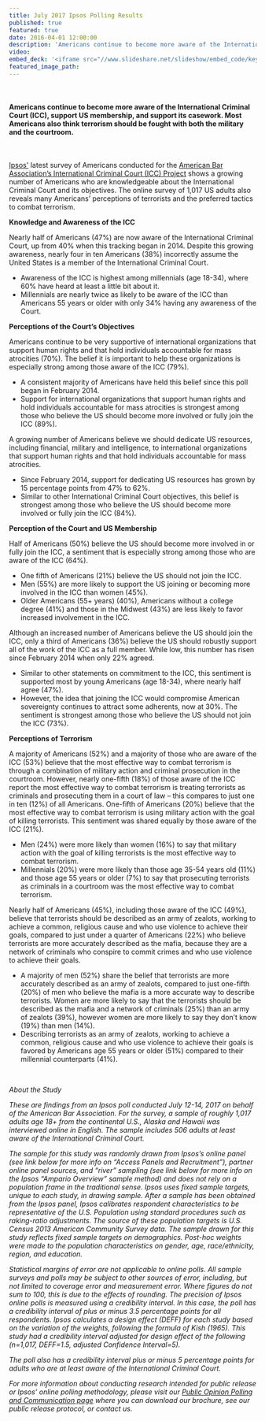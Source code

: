 ```yaml
---
title: July 2017 Ipsos Polling Results
published: true
featured: true
date: 2016-04-01 12:00:00
description: 'Americans continue to become more aware of the International Criminal Court (ICC), support US membership, and support its casework. Most Americans also think terrorism should be fought with both the military and the courtroom.'
video:
embed_deck: '<iframe src="//www.slideshare.net/slideshow/embed_code/key/AYNtg30z2Pa6kj" width="595" height="485" frameborder="0" marginwidth="0" marginheight="0" scrolling="no" style="border:1px solid #CCC; border-width:1px; margin-bottom:5px; max-width: 100%;" allowfullscreen> </iframe> <div style="margin-bottom:5px"> <strong> <a href="//www.slideshare.net/abaiccproject/american-bar-association-icc-project-topline20170714" title="American Bar Association ICC Project Topline-2017-07-14" target="_blank">American Bar Association ICC Project Topline-2017-07-14</a> </strong> from <strong><a target="_blank" href="https://www.slideshare.net/abaiccproject">abaiccproject</a></strong> </div>'
featured_image_path:
---
```



&nbsp;

#### Americans continue to become more aware of the International Criminal Court (ICC), support US membership, and support its casework. Most Americans also think terrorism should be fought with both the military and the courtroom.&nbsp;

&nbsp;

[Ipsos'](https://www.ipsos.com/en-us) latest survey of Americans conducted for the [American Bar Association’s International Criminal Court (ICC) Project](https://www.aba-icc.org/) shows a growing number of Americans who are knowledgeable about the International Criminal Court and its objectives. The online survey of 1,017 US adults also reveals many Americans’ perceptions of terrorists and the preferred tactics to combat terrorism.

**Knowledge and Awareness of the ICC**

Nearly half of Americans (47%) are now aware of the International Criminal Court, up from 40% when this tracking began in 2014. Despite this growing awareness, nearly four in ten Americans (38%) incorrectly assume the United States is a member of the International Criminal Court.

* Awareness of the ICC is highest among millennials (age 18-34), where 60% have heard at least a little bit about it.
* Millennials are nearly twice as likely to be aware of the ICC than Americans 55 years or older with only 34% having any awareness of the Court.

**Perceptions of the Court’s Objectives**

Americans continue to be very supportive of international organizations that support human rights and that hold individuals accountable for mass atrocities (70%). The belief it is important to help these organizations is especially strong among those aware of the ICC (79%).

* A consistent majority of Americans have held this belief since this poll began in February 2014.
* Support for international organizations that support human rights and hold individuals accountable for mass atrocities is strongest among those who believe the US should become more involved or fully join the ICC (89%).

A growing number of Americans believe we should dedicate US resources, including financial, military and intelligence, to international organizations that support human rights and that hold individuals accountable for mass atrocities.

* Since February 2014, support for dedicating US resources has grown by 15 percentage points from 47% to 62%.
* Similar to other International Criminal Court objectives, this belief is strongest among those who believe the US should become more involved or fully join the ICC (84%).

**Perception of the Court and US Membership**

Half of Americans (50%) believe the US should become more involved in or fully join the ICC, a sentiment that is especially strong among those who are aware of the ICC (64%).

* One fifth of Americans (21%) believe the US should not join the ICC.
* Men (55%) are more likely to support the US joining or becoming more involved in the ICC than women (45%).
* Older Americans (55+ years) (40%), Americans without a college degree (41%) and those in the Midwest (43%) are less likely to favor increased involvement in the ICC.

Although an increased number of Americans believe the US should join the ICC, only a third of Americans (36%) believe the US should robustly support all of the work of the ICC as a full member. While low, this number has risen since February 2014 when only 22% agreed.

* Similar to other statements on commitment to the ICC, this sentiment is supported most by young Americans (age 18-34), where nearly half agree (47%).
* However, the idea that joining the ICC would compromise American sovereignty continues to attract some adherents, now at 30%. The sentiment is strongest among those who believe the US should not join the ICC (73%).

**Perceptions of Terrorism**

A majority of Americans (52%) and a majority of those who are aware of the ICC (53%) believe that the most effective way to combat terrorism is through a combination of military action and criminal prosecution in the courtroom. However, nearly one-fifth (18%) of those aware of the ICC report the most effective way to combat terrorism is treating terrorists as criminals and prosecuting them in a court of law – this compares to just one in ten (12%) of all Americans. One-fifth of Americans (20%) believe that the most effective way to combat terrorism is using military action with the goal of killing terrorists. This sentiment was shared equally by those aware of the ICC (21%).

* Men (24%) were more likely than women (16%) to say that military action with the goal of killing terrorists is the most effective way to combat terrorism.
* Millennials (20%) were more likely than those age 35-54 years old (11%) and those age 55 years or older (7%) to say that prosecuting terrorists as criminals in a courtroom was the most effective way to combat terrorism.

Nearly half of Americans (45%), including those aware of the ICC (49%), believe that terrorists should be described as an army of zealots, working to achieve a common, religious cause and who use violence to achieve their goals, compared to just under a quarter of Americans (22%) who believe terrorists are more accurately described as the mafia, because they are a network of criminals who conspire to commit crimes and who use violence to achieve their goals.

* A majority of men (52%) share the belief that terrorists are more accurately described as an army of zealots, compared to just one-fifth (20%) of men who believe the mafia is a more accurate way to describe terrorists. Women are more likely to say that the terrorists should be described as the mafia and a network of criminals (25%) than an army of zealots (39%), however women are more likely to say they don’t know (19%) than men (14%).
* Describing terrorists as an army of zealots, working to achieve a common, religious cause and who use violence to achieve their goals is favored by Americans age 55 years or older (51%) compared to their millennial counterparts (41%).

&nbsp;

*About the Study*

*These are findings from an Ipsos poll conducted July 12-14, 2017 on behalf of the American Bar Association. For the survey, a sample of roughly 1,017 adults age 18+ from the continental U.S., Alaska and Hawaii was interviewed online in English. The sample includes 506 adults at least aware of the International Criminal Court.*

*The sample for this study was randomly drawn from Ipsos’s online panel (see link below for more info on “Access Panels and Recruitment”), partner online panel sources, and “river” sampling (see link below for more info on the Ipsos “Ampario Overview” sample method) and does not rely on a population frame in the traditional sense. Ipsos uses fixed sample targets, unique to each study, in drawing sample. After a sample has been obtained from the Ipsos panel, Ipsos calibrates respondent characteristics to be representative of the U.S. Population using standard procedures such as raking-ratio adjustments. The source of these population targets is U.S. Census 2013 American Community Survey data. The sample drawn for this study reflects fixed sample targets on demographics. Post-hoc weights were made to the population characteristics on gender, age, race/ethnicity, region, and education.*

*Statistical margins of error are not applicable to online polls. All sample surveys and polls may be subject to other sources of error, including, but not limited to coverage error and measurement error. Where figures do not sum to 100, this is due to the effects of rounding. The precision of Ipsos online polls is measured using a credibility interval. In this case, the poll has a credibility interval of plus or minus 3.5 percentage points for all respondents. Ipsos calculates a design effect (DEFF) for each study based on the variation of the weights, following the formula of Kish (1965). This study had a credibility interval adjusted for design effect of the following (n=1,017, DEFF=1.5, adjusted Confidence Interval=5).*

*The poll also has a credibility interval plus or minus 5 percentage points for adults who are at least aware of the International Criminal Court.*

*For more information about conducting research intended for public release or Ipsos’ online polling methodology, please visit our [Public Opinion Polling and Communication page](https://www.ipsos.com/en-us/public-opinion-polling-and-communication-research) where you can download our brochure, see our public release protocol, or contact us.*